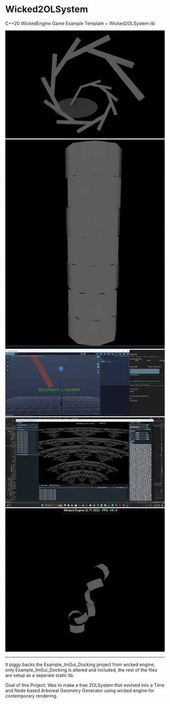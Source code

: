 # Wicked2OLSystem
C++20 WickedEngine Game Example Template + Wicked2OLSystem lib

![ScreenShot](https://raw.githubusercontent.com/Autodidac/WickedTwoOLSystem/master/1.png)
![ScreenShot](https://raw.githubusercontent.com/Autodidac/WickedTwoOLSystem/master/2.png)
![ScreenShot](https://raw.githubusercontent.com/Autodidac/WickedTwoOLSystem/master/3.png)
![ScreenShot](https://raw.githubusercontent.com/Autodidac/WickedTwoOLSystem/master/4.png)
![ScreenShot](https://raw.githubusercontent.com/Autodidac/WickedTwoOLSystem/master/5.png)


------------

It piggy backs the Example_ImGui_Docking project from wicked engine, only Example_ImGui_Docking is altered and included, the rest of the files are setup as a seperate static lib. 

Goal of this Project:
Was to make a free 2OLSystem that evolved into a Time and Node based Arboreal Geometry Generator using wicked engine for contemporary rendering.
